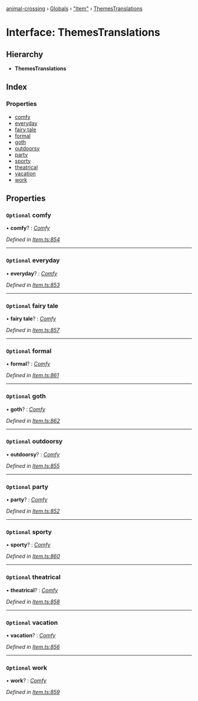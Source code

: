 [animal-crossing](../README.md) › [Globals](../globals.md) › ["Item"](../modules/_item_.md) › [ThemesTranslations](_item_.themestranslations.md)

# Interface: ThemesTranslations

## Hierarchy

* **ThemesTranslations**

## Index

### Properties

* [comfy](_item_.themestranslations.md#optional-comfy)
* [everyday](_item_.themestranslations.md#optional-everyday)
* [fairy tale](_item_.themestranslations.md#optional-fairy-tale)
* [formal](_item_.themestranslations.md#optional-formal)
* [goth](_item_.themestranslations.md#optional-goth)
* [outdoorsy](_item_.themestranslations.md#optional-outdoorsy)
* [party](_item_.themestranslations.md#optional-party)
* [sporty](_item_.themestranslations.md#optional-sporty)
* [theatrical](_item_.themestranslations.md#optional-theatrical)
* [vacation](_item_.themestranslations.md#optional-vacation)
* [work](_item_.themestranslations.md#optional-work)

## Properties

### `Optional` comfy

• **comfy**? : *[Comfy](_item_.comfy.md)*

*Defined in [Item.ts:854](https://github.com/Norviah/animal-crossing/blob/4ad5c16/module/types/Item.ts#L854)*

___

### `Optional` everyday

• **everyday**? : *[Comfy](_item_.comfy.md)*

*Defined in [Item.ts:853](https://github.com/Norviah/animal-crossing/blob/4ad5c16/module/types/Item.ts#L853)*

___

### `Optional` fairy tale

• **fairy tale**? : *[Comfy](_item_.comfy.md)*

*Defined in [Item.ts:857](https://github.com/Norviah/animal-crossing/blob/4ad5c16/module/types/Item.ts#L857)*

___

### `Optional` formal

• **formal**? : *[Comfy](_item_.comfy.md)*

*Defined in [Item.ts:861](https://github.com/Norviah/animal-crossing/blob/4ad5c16/module/types/Item.ts#L861)*

___

### `Optional` goth

• **goth**? : *[Comfy](_item_.comfy.md)*

*Defined in [Item.ts:862](https://github.com/Norviah/animal-crossing/blob/4ad5c16/module/types/Item.ts#L862)*

___

### `Optional` outdoorsy

• **outdoorsy**? : *[Comfy](_item_.comfy.md)*

*Defined in [Item.ts:855](https://github.com/Norviah/animal-crossing/blob/4ad5c16/module/types/Item.ts#L855)*

___

### `Optional` party

• **party**? : *[Comfy](_item_.comfy.md)*

*Defined in [Item.ts:852](https://github.com/Norviah/animal-crossing/blob/4ad5c16/module/types/Item.ts#L852)*

___

### `Optional` sporty

• **sporty**? : *[Comfy](_item_.comfy.md)*

*Defined in [Item.ts:860](https://github.com/Norviah/animal-crossing/blob/4ad5c16/module/types/Item.ts#L860)*

___

### `Optional` theatrical

• **theatrical**? : *[Comfy](_item_.comfy.md)*

*Defined in [Item.ts:858](https://github.com/Norviah/animal-crossing/blob/4ad5c16/module/types/Item.ts#L858)*

___

### `Optional` vacation

• **vacation**? : *[Comfy](_item_.comfy.md)*

*Defined in [Item.ts:856](https://github.com/Norviah/animal-crossing/blob/4ad5c16/module/types/Item.ts#L856)*

___

### `Optional` work

• **work**? : *[Comfy](_item_.comfy.md)*

*Defined in [Item.ts:859](https://github.com/Norviah/animal-crossing/blob/4ad5c16/module/types/Item.ts#L859)*
